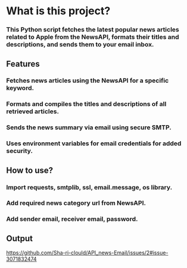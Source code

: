 # What is this project?
### This Python script fetches the latest popular news articles related to Apple from the NewsAPI, formats their titles and descriptions, and sends them to your email inbox.

## Features
### Fetches news articles using the NewsAPI for a specific keyword.
### Formats and compiles the titles and descriptions of all retrieved articles.
### Sends the news summary via email using secure SMTP.
### Uses environment variables for email credentials for added security.

## How to use?
### Import requests, smtplib, ssl, email.message, os library.
### Add required news category url from NewsAPI.
### Add sender email, receiver email, password.

## Output
https://github.com/Sha-ri-clould/API_news-Email/issues/2#issue-3071832474
